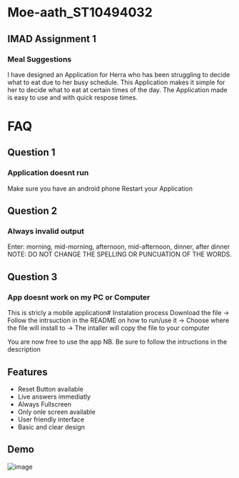 # Moe-aath_ST10494032
## IMAD Assignment 1

### Meal Suggestions
I have designed an Application for Herra who has been struggling to decide what to eat due to her busy schedule. This Application makes it simple for her to decide what to eat at certain times of the day. The Application made is easy to use and with quick respose times.
# FAQ

## Question 1
### Application doesnt run
Make sure you have an android phone
Restart your Application

## Question 2 
### Always invalid output
Enter: morning, mid-morning, afternoon, mid-afternoon, dinner, after dinner
NOTE: DO NOT CHANGE THE SPELLING OR PUNCUATION OF THE WORDS.

## Question 3 
### App doesnt work on my PC or Computer 
This is stricly a mobile application# Instalation process
Download the file -> Follow the intrsuction in the README on how to run/use it -> Choose where the file will install to -> The intaller will copy the file to your computer

You are now free to use the app
NB. Be sure to follow the intructions in the description
## Features

- Reset Button available
- Live answers immediatly 
- Always Fullscreen 
- Only onle screen available
- User friendly interface 
- Basic and clear design 


## Demo

![image](https://github.com/user-attachments/assets/8ade6749-674f-4493-b7d6-475cff0c0fb7)
